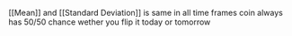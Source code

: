 [[Mean]] and [[Standard Deviation]] is same in all time frames 
coin always has $50/50$ chance wether you flip it today or tomorrow
